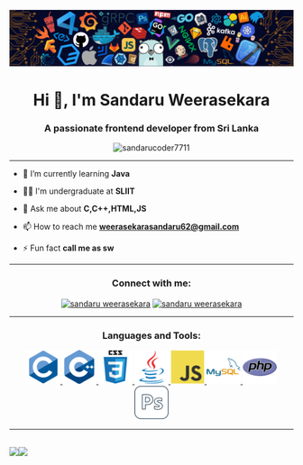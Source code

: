 ![Github Banner](https://github.com/Jaydeep-Yadav/Jaydeep-Yadav/blob/main/banner.png)

<h1 align="center">Hi 👋, I'm Sandaru Weerasekara</h1>
<h3 align="center">A passionate frontend developer from Sri Lanka</h3>

<p align="center"> <img src="https://komarev.com/ghpvc/?username=sandarucoder7711&label=Profile%20views&color=0e75b6&style=flat" alt="sandarucoder7711" /> </p>

---

- 🌱 I’m currently learning **Java**
  
- 👨‍💻 I'm undergraduate at **SLIIT**

- 💬 Ask me about **C,C++,HTML,JS**

- 📫 How to reach me **weerasekarasandaru62@gmail.com**

- ⚡ Fun fact **call me as sw**

---

<h3 align="center">Connect with me:</h3>
<p align="center">
<a href="https://fb.com/sandaru weerasekara" target="blank"><img align="center" src="https://raw.githubusercontent.com/rahuldkjain/github-profile-readme-generator/master/src/images/icons/Social/facebook.svg" alt="sandaru weerasekara" height="50" width="60" /></a> <a href="https://instagram.com/sandaru weerasekara" target="blank"><img align="center" src="https://raw.githubusercontent.com/rahuldkjain/github-profile-readme-generator/master/src/images/icons/Social/instagram.svg" alt="sandaru weerasekara" height="50" width="60" /></a>
</p>

---


<h3 align="center">Languages and Tools:</h3>
<p align="center"> <a href="https://www.cprogramming.com/" target="_blank" rel="noreferrer"> <img src="https://raw.githubusercontent.com/devicons/devicon/master/icons/c/c-original.svg" alt="c" width="60" height="60"/> </a> <a href="https://www.w3schools.com/cpp/" target="_blank" rel="noreferrer"> <img src="https://raw.githubusercontent.com/devicons/devicon/master/icons/cplusplus/cplusplus-original.svg" alt="cplusplus" width="60" height="60"/> </a> <a href="https://www.w3schools.com/css/" target="_blank" rel="noreferrer"> <img src="https://raw.githubusercontent.com/devicons/devicon/master/icons/css3/css3-original-wordmark.svg" alt="css3" width="60" height="60"/> </a> <a href="https://www.java.com" target="_blank" rel="noreferrer"> <img src="https://raw.githubusercontent.com/devicons/devicon/master/icons/java/java-original.svg" alt="java" width="60" height="60"/> </a> <a href="https://developer.mozilla.org/en-US/docs/Web/JavaScript" target="_blank" rel="noreferrer"> <img src="https://raw.githubusercontent.com/devicons/devicon/master/icons/javascript/javascript-original.svg" alt="javascript" width="60" height="60"/> </a> <a href="https://www.mysql.com/" target="_blank" rel="noreferrer"> <img src="https://raw.githubusercontent.com/devicons/devicon/master/icons/mysql/mysql-original-wordmark.svg" alt="mysql" width="60" height="60"/> </a> <a href="https://www.php.net" target="_blank" rel="noreferrer"> <img src="https://raw.githubusercontent.com/devicons/devicon/master/icons/php/php-original.svg" alt="php" width="60" height="60"/> </a> <a href="https://www.photoshop.com/en" target="_blank" rel="noreferrer"> <img src="https://raw.githubusercontent.com/devicons/devicon/master/icons/photoshop/photoshop-line.svg" alt="photoshop" width="60" height="60"/> </a> </p> 

---

<p align="left">
  <table>
  <tbody>
     <br>
        <img height="150em" src="https://github-readme-stats-eight-theta.vercel.app/api?username=sandarucoder7711&show_icons=true&theme=algolia&include_all_commits=true&count_private=true"/>
       <img height= "150" src="https://github-readme-stats.vercel.app/api/top-langs/?username=sandarucoder7711&theme=react&layout=compact" />
 </p>
 </table>
  </tbody>

